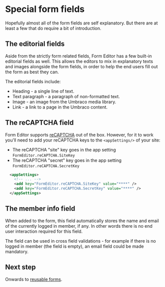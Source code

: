 # Special form fields
Hopefully almost all of the form fields are self explanatory. But there are at least a few that do require a bit of introduction.

## The editorial fields
Aside from the strictly form related fields, Form Editor has a few built-in editorial fields as well. This allows the editors to mix in explanatory texts and images alongside the form fields, in order to help the end users fill out the form as best they can.

The editorial fields include:
- Heading - a single line of text.
- Text paragraph - a paragraph of non-formatted text.
- Image - an image from the Umbraco media library.
- Link - a link to a page in the Umbraco content.

## The reCAPTCHA field
Form Editor supports [reCAPTCHA](https://www.google.com/recaptcha/) out of the box. However, for it to work you'll need to add your reCAPTCHA keys to the `<appSettings/>` of your site:
* The reCAPTCHA "site" key goes in the app setting `FormEditor.reCAPTCHA.SiteKey`
* The reCAPTCHA "secret" key goes in the app setting `FormEditor.reCAPTCHA.SecretKey`

```xml
  <appSettings>
    <!-- ... -->
    <add key="FormEditor.reCAPTCHA.SiteKey" value="****" />
    <add key="FormEditor.reCAPTCHA.SecretKey" value="****" />
  </appSettings>
```

## The member info field
When added to the form, this field automatically stores the name and email of the currently logged in member, if any. In other words there is no end user interaction required for this field. 

The field can be used in cross field validations - for example if there is no logged in member (the field is empty), an email field could be made mandatory.

## Next step
Onwards to [reusable forms](reuse.md).
